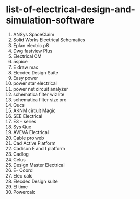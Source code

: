 # list-of-electrical-design-and-simulation-software
1) ANSys SpaceClaim 
2) Solid Works Electrical Schematics 
3) Eplan electric p8
4) Dwg fastview Plus
5) Electrical OM
6) 5spice
7) E draw max
8) Elecdec Design Suite
9) Easy power
10) power star electrical 
11) power net circuit analyzer
12) schematica filter wiz lite
13) schematica filter size pro
14) Qucs
15) AKNM circuit Magic
16) SEE Electrical
17) E3 - series
18) Sys Que
19) AVEVA Electrical 
20) Cable pro web
21) Cad Active Platform
22) Cadison E and I platform
23) Cadlog
24) Celus
25) Design Master Electrical
26) E- Coord
27) Elec calc
28) Elecdec Design suite 
29) El time 
30) Powercalc
